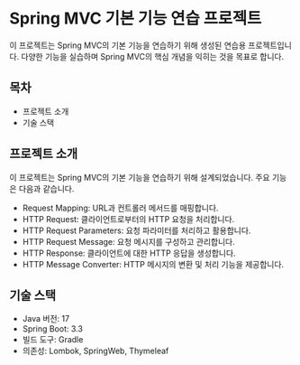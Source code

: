 Spring MVC 기본 기능 연습 프로젝트
============
이 프로젝트는 Spring MVC의 기본 기능을 연습하기 위해 생성된 연습용 프로젝트입니다. 다양한 기능을 실습하며 Spring MVC의 핵심 개념을 익히는 것을 목표로 합니다.



## 목차
- 프로젝트 소개
- 기술 스택




## 프로젝트 소개
이 프로젝트는 Spring MVC의 기본 기능을 연습하기 위해 설계되었습니다. 주요 기능은 다음과 같습니다. 
- Request Mapping: URL과 컨트롤러 메서드를 매핑합니다.
- HTTP Request: 클라이언트로부터의 HTTP 요청을 처리합니다.
- HTTP Request Parameters: 요청 파라미터를 처리하고 활용합니다.
- HTTP Request Message: 요청 메시지를 구성하고 관리합니다.
- HTTP Response: 클라이언트에 대한 HTTP 응답을 생성합니다.
- HTTP Message Converter: HTTP 메시지의 변환 및 처리 기능을 제공합니다.

## 기술 스택
- Java 버전: 17
- Spring Boot: 3.3
- 빌드 도구: Gradle
- 의존성: Lombok, SpringWeb, Thymeleaf
